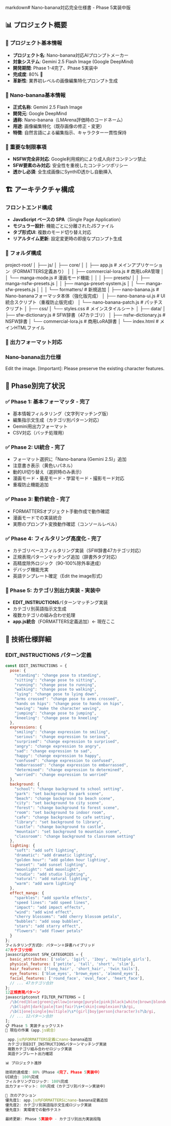 markdown# Nano-banana対応完全仕様書 - Phase 5実装中版

## 📊 プロジェクト概要

### 🎯 プロジェクト基本情報
- **プロジェクト名**: Nano-banana対応AIプロンプトメーカー
- **対象システム**: Gemini 2.5 Flash Image (Google DeepMind)
- **開発期間**: Phase 1-4完了、Phase 5実装中
- **完成度**: 80% 🔄
- **革新性**: 業界初レベルの画像編集特化プロンプト生成

### 🍌 Nano-banana基本情報
- **正式名称**: Gemini 2.5 Flash Image
- **開発元**: Google DeepMind
- **通称**: Nano-banana（LMArena評価時のコードネーム）
- **用途**: 画像編集特化（既存画像の修正・変更）
- **特徴**: 自然言語による編集指示、キャラクター一貫性保持

### 🚫 重要な制限事項
- **NSFW完全非対応**: Google利用規約により成人向けコンテンツ禁止
- **SFW要素のみ対応**: 安全性を重視したコンテンツポリシー
- **透かし必須**: 全生成画像にSynthID透かし自動挿入

## 🏗️ アーキテクチャ構成

### フロントエンド構成
- **JavaScript ベースの SPA**（Single Page Application）
- **モジュラー設計**: 機能ごとに分離されたJSファイル
- **タブ形式UI**: 複数のモード切り替え対応
- **リアルタイム更新**: 設定変更時の即座なプロンプト生成

### 📁 フォルダ構成
project-root/
│
├── js/
│   ├── core/
│   │   ├── app.js              # メインアプリケーション（FORMATTERS定義あり）
│   │   ├── commercial-lora.js  # 商用LoRA管理
│   │   └── manga-mode.js       # 漫画モード機能
│   │
│   ├── presets/
│   │   ├── manga-nsfw-presets.js
│   │   ├── manga-preset-system.js
│   │   └── manga-sfw-presets.js
│   │
│   └── formatters/             # 新規追加
│       ├── nano-banana.js      # Nano-bananaフォーマッタ本体（強化版完成）
│       ├── nano-banana-ui.js   # UI統合スクリプト（重複防止版完成）
│       └── nano-banana-patch.js # パッチスクリプト
│
├── css/
│   └── styles.css              # メインスタイルシート
│
├── data/
│   ├── sfw-dictionary.js       # SFW辞書（47カテゴリ）
│   ├── nsfw-dictionary.js      # NSFW辞書
│   └── commercial-lora.js      # 商用LoRA辞書
│
└── index.html                  # メインHTMLファイル

### 🔧 出力フォーマット対応

### Nano-banana出力仕様
Edit the image.
[Important]: Please preserve the existing character features.

## 🚀 Phase別完了状況

### ✅ Phase 1: 基本フォーマッタ - 完了
- 基本情報フィルタリング（文字列マッチング版）
- 編集指示文生成（カテゴリ別パターン対応）
- Gemini用出力フォーマット
- CSV対応（バッチ処理用）

### ✅ Phase 2: UI統合 - 完了
- フォーマット選択に「Nano-banana (Gemini 2.5)」追加
- 注意書き表示（黄色いパネル）
- 動的UI切り替え（選択時のみ表示）
- 漫画モード・量産モード・学習モード・撮影モード対応
- 重複防止機能追加

### ✅ Phase 3: 動作統合 - 完了
- FORMATTERSオブジェクト手動作成で動作確認
- 漫画モードでの実装統合
- 実際のプロンプト変換動作確認（コンソールレベル）

### ✅ Phase 4: フィルタリング高度化 - 完了
- カテゴリベースフィルタリング実装（SFW辞書47カテゴリ対応）
- 正規表現パターンマッチング追加（辞書外タグ対応）
- 高精度除外ロジック（90-100%除外率達成）
- デバッグ機能充実
- 英語テンプレート確定（Edit the image形式）

### 🔄 Phase 5: カテゴリ別出力実装 - 実装中
- **EDIT_INSTRUCTIONS**パターンマッチング実装
- カテゴリ別英語指示文生成
- 複数カテゴリの組み合わせ処理
- **app.js統合**（FORMATTERS定義追加）← 現在ここ

## 🔬 技術仕様詳細

### EDIT_INSTRUCTIONS パターン定義
```javascript
const EDIT_INSTRUCTIONS = {
  pose: {
    "standing": "change pose to standing",
    "sitting": "change pose to sitting", 
    "running": "change pose to running",
    "walking": "change pose to walking",
    "lying": "change pose to lying down",
    "arms crossed": "change pose to arms crossed",
    "hands on hips": "change pose to hands on hips",
    "waving": "make the character waving",
    "jumping": "change pose to jumping",
    "kneeling": "change pose to kneeling"
  },
  expressions: {
    "smiling": "change expression to smiling",
    "serious": "change expression to serious", 
    "surprised": "change expression to surprised",
    "angry": "change expression to angry",
    "sad": "change expression to sad",
    "happy": "change expression to happy",
    "confused": "change expression to confused",
    "embarrassed": "change expression to embarrassed",
    "determined": "change expression to determined",
    "worried": "change expression to worried"
  },
  background: {
    "school": "change background to school setting",
    "park": "set background to park scene",
    "beach": "change background to beach scene", 
    "city": "set background to city scene",
    "forest": "change background to forest scene",
    "room": "set background to indoor room",
    "cafe": "change background to cafe setting",
    "library": "set background to library",
    "castle": "change background to castle",
    "mountain": "set background to mountain scene",
    "classroom": "change background to classroom setting"
  },
  lighting: {
    "soft": "add soft lighting",
    "dramatic": "add dramatic lighting",
    "golden hour": "add golden hour lighting",
    "sunset": "add sunset lighting",
    "moonlight": "add moonlight",
    "studio": "add studio lighting",
    "natural": "add natural lighting",
    "warm": "add warm lighting"
  },
  effect_manga: {
    "sparkles": "add sparkle effects",
    "speed lines": "add speed lines",
    "impact": "add impact effects",
    "wind": "add wind effect",
    "cherry blossoms": "add cherry blossom petals",
    "bubbles": "add soap bubbles",
    "stars": "add starry effect",
    "flowers": "add flower petals"
  }
};
フィルタリング方式D: パターン＋辞書ハイブリッド
47カテゴリ分析
javascriptconst SFW_CATEGORIES = {
  basic_attributes: ['solo', '1girl', '1boy', 'multiple_girls'],
  physical_features: ['petite', 'tall', 'short', 'slim'],
  hair_features: ['long_hair', 'short_hair', 'twin_tails'],
  eye_features: ['blue_eyes', 'brown_eyes', 'almond_eyes'],
  facial_features: ['round_face', 'oval_face', 'heart_face'],
  // ... 47カテゴリ合計
};
12正規表現パターン
javascriptconst FILTER_PATTERNS = [
  /\b(red|blue|green|yellow|orange|purple|pink|black|white|brown|blonde|silver)\s+(hair|eyes|skin)\b/gi,
  /\b(light|dark|pale|tan|fair)\s+(skin|complexion)\b/gi,
  /\b(1|one|single|multiple)\s*(girl|boy|person|character)s?\b/gi,
  // ... 12パターン合計
];
📋 Phase 5 実装チェックリスト
🔄 現在の作業（app.js統合）

 app.js内FORMATTERS定義にnano-banana追加
 カテゴリ別EDIT_INSTRUCTIONSパターンマッチング実装
 複数カテゴリ組み合わせロジック実装
 英語テンプレート出力確認

📊 プロジェクト進捗

技術的達成度: 80%（Phase 4完了、Phase 5実装中）
UI統合: 100%完成
フィルタリングロジック: 100%完成
出力フォーマット: 80%完成（カテゴリ別パターン実装中）

🎯 次のアクション
優先度1: app.js内FORMATTERSにnano-banana定義追加
優先度2: カテゴリ別英語指示文生成ロジック実装
優先度3: 実環境での動作テスト

最終更新: Phase 5実装中 - カテゴリ別出力実装段階
